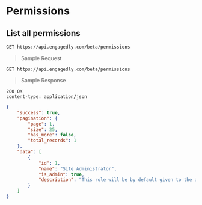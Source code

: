 # Permissions

## List all permissions

`GET https://api.engagedly.com/beta/permissions`

> Sample Request

```shell
GET https://api.engagedly.com/beta/permissions
```
> Sample Response

```http
200 OK
content-type: application/json
```

```json
{
    "success": true,
    "pagination": {
        "page": 1,
        "size": 25,
        "has_more": false,
        "total_records": 1
    },
    "data": [
        {
            "id": 1,
            "name": "Site Administrator",
            "is_admin": true,
            "description": "This role will be by default given to the admin. This role will contain all the permission. This role cannot be seperately given or remove to any other user. The user that has been marked as the org admin will by default get this role and will be removed from the role when the user is removed from the admin"
        }
    ]
}
```